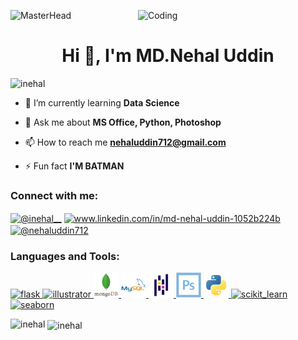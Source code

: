 ![MasterHead](https://static.vecteezy.com/system/resources/previews/001/759/768/non_2x/data-scientist-word-banner-vector.jpg)
<img align="right" alt="Coding" width="300" src="https://cdn.dribbble.com/users/926537/screenshots/4502924/python-2.gif">
<h1 align="center">Hi 👋, I'm MD.Nehal Uddin</h1>
<p align="left"> <img src="https://komarev.com/ghpvc/?username=inehal&label=Profile%20views&color=0e75b6&style=flat" alt="inehal" /> </p>

- 🌱 I’m currently learning **Data Science**

- 💬 Ask me about **MS Office, Python, Photoshop**

- 📫 How to reach me **nehaluddin712@gmail.com**

- ⚡ Fun fact **I'M BATMAN**

<h3 align="left">Connect with me:</h3>
<p align="left">
<a href="https://twitter.com/@inehal__" target="blank"><img align="center" src="https://raw.githubusercontent.com/rahuldkjain/github-profile-readme-generator/master/src/images/icons/Social/twitter.svg" alt="@inehal__" height="30" width="40" /></a>
<a href="https://linkedin.com/in/www.linkedin.com/in/md-nehal-uddin-1052b224b" target="blank"><img align="center" src="https://raw.githubusercontent.com/rahuldkjain/github-profile-readme-generator/master/src/images/icons/Social/linked-in-alt.svg" alt="www.linkedin.com/in/md-nehal-uddin-1052b224b" height="30" width="40" /></a>
<a href="https://www.hackerrank.com/@nehaluddin712" target="blank"><img align="center" src="https://raw.githubusercontent.com/rahuldkjain/github-profile-readme-generator/master/src/images/icons/Social/hackerrank.svg" alt="@nehaluddin712" height="30" width="40" /></a>
</p>

<h3 align="left">Languages and Tools:</h3>
<p align="left"> <a href="https://flask.palletsprojects.com/" target="_blank" rel="noreferrer"> <img src="https://www.vectorlogo.zone/logos/pocoo_flask/pocoo_flask-icon.svg" alt="flask" width="40" height="40"/> </a> <a href="https://www.adobe.com/in/products/illustrator.html" target="_blank" rel="noreferrer"> <img src="https://www.vectorlogo.zone/logos/adobe_illustrator/adobe_illustrator-icon.svg" alt="illustrator" width="40" height="40"/> </a> <a href="https://www.mongodb.com/" target="_blank" rel="noreferrer"> <img src="https://raw.githubusercontent.com/devicons/devicon/master/icons/mongodb/mongodb-original-wordmark.svg" alt="mongodb" width="40" height="40"/> </a> <a href="https://www.mysql.com/" target="_blank" rel="noreferrer"> <img src="https://raw.githubusercontent.com/devicons/devicon/master/icons/mysql/mysql-original-wordmark.svg" alt="mysql" width="40" height="40"/> </a> <a href="https://pandas.pydata.org/" target="_blank" rel="noreferrer"> <img src="https://raw.githubusercontent.com/devicons/devicon/2ae2a900d2f041da66e950e4d48052658d850630/icons/pandas/pandas-original.svg" alt="pandas" width="40" height="40"/> </a> <a href="https://www.photoshop.com/en" target="_blank" rel="noreferrer"> <img src="https://raw.githubusercontent.com/devicons/devicon/master/icons/photoshop/photoshop-line.svg" alt="photoshop" width="40" height="40"/> </a> <a href="https://www.python.org" target="_blank" rel="noreferrer"> <img src="https://raw.githubusercontent.com/devicons/devicon/master/icons/python/python-original.svg" alt="python" width="40" height="40"/> </a> <a href="https://scikit-learn.org/" target="_blank" rel="noreferrer"> <img src="https://upload.wikimedia.org/wikipedia/commons/0/05/Scikit_learn_logo_small.svg" alt="scikit_learn" width="40" height="40"/> </a> <a href="https://seaborn.pydata.org/" target="_blank" rel="noreferrer"> <img src="https://seaborn.pydata.org/_images/logo-mark-lightbg.svg" alt="seaborn" width="40" height="40"/> </a> </p>

<p><img align="left" src="https://github-readme-stats.vercel.app/api/top-langs?username=inehal&show_icons=true&locale=en&layout=compact" alt="inehal" /></p>

<p>&nbsp;<img align="center" src="https://github-readme-stats.vercel.app/api?username=inehal&show_icons=true&locale=en" alt="inehal" /></p>
